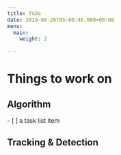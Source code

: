 ```yaml
---
title: ToDo
date: 2019-09-26T05:00:45.000+00:00
menu:
  main:
    weight: 2

---
```

# Things to work on

## Algorithm

\- \[ \] a task list item

## Tracking & Detection
